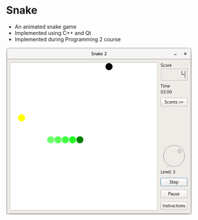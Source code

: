 # Snake
 - An animated snake game
 - Implemented using C++ and Qt
 - Implemented during Programming 2 course

![User interface](images/Snake.png)